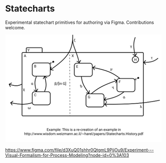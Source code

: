 # Statecharts

Experimental statechart primitives for authoring via Figma. Contributions welcome.

![Statecharts](./Playground-2.png)

https://www.figma.com/file/d3XuQ01shhr0QtgmL9PjjOu9/Experiment---Visual-Formalism-for-Process-Modeling?node-id=0%3A103
